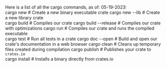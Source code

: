 Here is a list of all the cargo commands, as of: 05-19-2023:
\
cargo new             # Create a new binary executable crate
cargo new --lib       # Create a new library crate
\
cargo build           # Compiles our crate
cargo build --release # Compiles our crate with optimizations
cargo run             # Compiles our crate and runs the compiled executable
\
cargo test            # Run all tests in a crate
cargo doc --open      # Build and open our crate's documentation in a web browser
cargo clean           # Cleans up temporary files created during compilation
cargo publish         # Publishes your crate to `crates.io`
\
cargo install         # Installs a binary directly from crates.io
